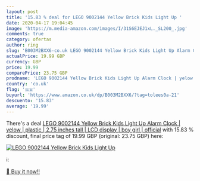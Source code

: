 ```yaml
---
layout: post
title: '15.83 % deal for LEGO 9002144 Yellow Brick Kids Light Up '
date: 2020-04-17 19:04:45
image: 'https://m.media-amazon.com/images/I/31S6EJEJ1xL._SL200_.jpg'
comments: true
category: ofertas
author: ring
slug: 'B003M2BXX6-co.uk LEGO 9002144 Yellow Brick Kids Light Up Alarm Clock | yelow | plastic | 2.75 inches tall | LCD display | boy girl | official'
actualPrice: 19.99 GBP
currency: GBP
price: 19.99
comparePrice: 23.75 GBP
prodname: 'LEGO 9002144 Yellow Brick Kids Light Up Alarm Clock | yelow | plastic | 2.75 inches tall | LCD display | boy girl | official'
country: 'co.uk'
flag: '🇬🇧'
buyurl: 'https://www.amazon.co.uk/dp/B003M2BXX6/?tag=tolees0a-21'
descuento: '15.83'
average: '19.99'
---
```


There's a deal [LEGO 9002144 Yellow Brick Kids Light Up Alarm Clock | yelow | plastic | 2.75 inches tall | LCD display | boy girl | official](https://www.amazon.co.uk/dp/B003M2BXX6/?tag=tolees0a-21)  with  15.83 % discount, final price tag of  19.99 GBP (original: 23.75 GBP) here:

[![LEGO 9002144 Yellow Brick Kids Light Up ](https://m.media-amazon.com/images/I/31S6EJEJ1xL._SL200_.jpg)](https://www.amazon.co.uk/dp/B003M2BXX6/?tag=tolees0a-21)

ℹ️:


[🛒 Buy it now!!](https://www.amazon.co.uk/dp/B003M2BXX6/?tag=tolees0a-21)
